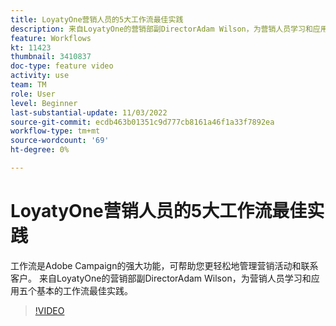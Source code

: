 ```yaml
---
title: LoyatyOne营销人员的5大工作流最佳实践
description: 来自LoyatyOne的营销部副DirectorAdam Wilson，为营销人员学习和应用五个基本的工作流最佳实践。
feature: Workflows
kt: 11423
thumbnail: 3410837
doc-type: feature video
activity: use
team: TM
role: User
level: Beginner
last-substantial-update: 11/03/2022
source-git-commit: ecdb463b01351c9d777cb8161a46f1a33f7892ea
workflow-type: tm+mt
source-wordcount: '69'
ht-degree: 0%

---
```



# LoyatyOne营销人员的5大工作流最佳实践

工作流是Adobe Campaign的强大功能，可帮助您更轻松地管理营销活动和联系客户。 来自LoyatyOne的营销部副DirectorAdam Wilson，为营销人员学习和应用五个基本的工作流最佳实践。

>[!VIDEO](https://video.tv.adobe.com/v/3410837?quality=12)
